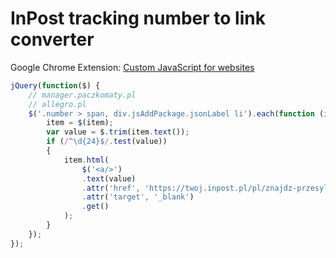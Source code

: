 # InPost tracking number to link converter

Google Chrome Extension: [Custom JavaScript for websites](https://chrome.google.com/webstore/detail/custom-javascript-for-web/poakhlngfciodnhlhhgnaaelnpjljija)

```js
jQuery(function($) {
    // manager.paczkomaty.pl
    // allegro.pl
    $('.number > span, div.jsAddPackage.jsonLabel li').each(function (index, item) {
        item = $(item);
        var value = $.trim(item.text());
        if (/^\d{24}$/.test(value))
        {
            item.html(
                $('<a/>')
                .text(value)
                .attr('href', 'https://twoj.inpost.pl/pl/znajdz-przesylke?parcel=' + value)
                .attr('target', '_blank')
                .get()
            );
        }
    });
});
```
